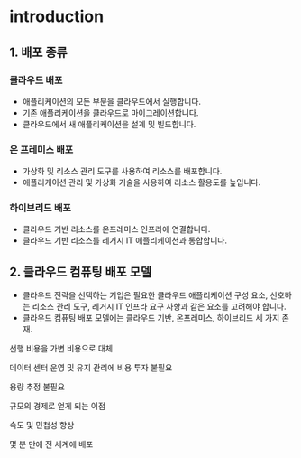# introduction



## 1. 배포 종류

### 클라우드 배포

- 애플리케이션의 모든 부분을 클라우드에서 실행합니다.
- 기존 애플리케이션을 클라우드로 마이그레이션합니다.
- 클라우드에서 새 애플리케이션을 설계 및 빌드합니다.

### 온 프레미스 배포

- 가상화 및 리소스 관리 도구를 사용하여 리소스를 배포합니다.
- 애플리케이션 관리 및 가상화 기술을 사용하여 리소스 활용도를 높입니다.

### 하이브리드 배포

- 클라우드 기반 리소스를 온프레미스 인프라에 연결합니다.
- 클라우드 기반 리소스를 레거시 IT 애플리케이션과 통합합니다.



## **2. 클라우드 컴퓨팅 배포 모델**

- 클라우드 전략을 선택하는 기업은 필요한 클라우드 애플리케이션 구성 요소, 선호하는 리소스 관리 도구, 레거시 IT 인프라 요구 사항과 같은 요소를 고려해야 합니다.
- 클라우드 컴퓨팅 배포 모델에는 클라우드 기반, 온프레미스, 하이브리드 세 가지 존재.



선행 비용을 가변 비용으로 대체

데이터 센터 운영 및 유지 관리에 비용 투자 불필요

용량 추정 불필요

규모의 경제로 얻게 되는 이점

속도 및 민첩성 향상

몇 분 만에 전 세계에 배포